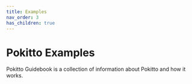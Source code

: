 ```yaml
---
title: Examples
nav_order: 3
has_children: true
---
```



# Pokitto Examples

Pokitto Guidebook is a collection of information about Pokitto and how it works.

